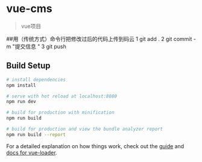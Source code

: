 # vue-cms

> vue项目

##用（传统方式）命令行把修改过后的代码上传到码云
1    git add .
2    git commit -m "提交信息 "
3    git push


## Build Setup

``` bash
# install dependencies
npm install

# serve with hot reload at localhost:8080
npm run dev

# build for production with minification
npm run build

# build for production and view the bundle analyzer report
npm run build --report
```

For a detailed explanation on how things work, check out the [guide](http://vuejs-templates.github.io/webpack/) and [docs for vue-loader](http://vuejs.github.io/vue-loader).
